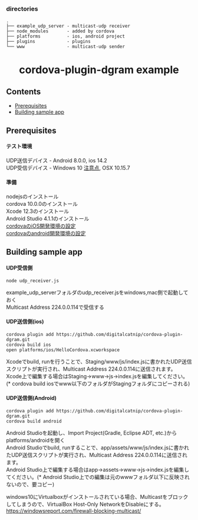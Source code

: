 ### directories
```
.
├── example_udp_server - multicast-udp receiver
├── node_modules       - added by cordova
├── platforms          - ios, android project
├── plugins            - plugins
└── www                - multicast-udp sender
```

<h1 align="center">
  cordova-plugin-dgram example
</h1>

## Contents

- [Prerequisites](#prerequisites)
- [Building sample app](#building-sample-app)

## <a name="prerequisites"></a> Prerequisites
#### テスト環境<br>
UDP送信デバイス - Android 8.0.0, ios 14.2<br>
UDP受信デバイス - Windows 10 [注意点](#1), OSX 10.15.7<br>
#### 準備<br>
nodejsのインストール<br>
cordova 10.0.0のインストール<br>
Xcode 12.3のインストール<br>
Android Studio 4.1.1のインストール<br>
[cordovaのiOS開発環境の設定](https://cordova.apache.org/docs/en/latest/guide/platforms/ios/)<br>
[cordovaのandroid開発環境の設定](https://cordova.apache.org/docs/en/latest/guide/platforms/android/)<br>
## <a name="building-sample-app"></a> Building sample app
#### UDP受信側
```
node udp_receiver.js
```
example\_udp\_serverフォルダのudp\_receiver.jsをwindows,mac側で起動しておく<br>
Multicast Address 224.0.0.114で受信する<br>
#### UDP送信側(ios)
```
cordova plugin add https://github.com/digitalcatnip/cordova-plugin-dgram.git
cordova build ios
open platforms/ios/HelloCordova.xcworkspace
```
Xcodeでbuild, runを行うことで、Staging/www/js/index.jsに書かれたUDP送信スクリプトが実行され、Multicast Address 224.0.0.114に送信されます。<br>
Xcode上で編集する場合はStaging-\>www-\>js-\>index.jsを編集してください。(\* cordova build iosでwww以下のフォルダがStagingフォルダにコピーされる)<br>
#### UDP送信側(Android)
```
cordova plugin add https://github.com/digitalcatnip/cordova-plugin-dgram.git
cordova build android
```
Android Studioを起動し、Import Project(Gradle, Eclipse ADT, etc.)からplatforms/androidを開く<br>
Android Studioでbuild, runすることで、app/assets/www/js/index.jsに書かれたUDP送信スクリプトが実行され、Multicast Address 224.0.0.114に送信されます。<br>
Android Studio上で編集する場合はapp-\>assets-\>www-\>js-\>index.jsを編集してください。(\* Android Studio上での編集は元のwwwフォルダ以下に反映されないので、要コピー)<br>

<a name="1">windows10</a>にVirtualboxがインストールされている場合、Multicastをブロックしてしまうので、VirtualBox Host-Only NetworkをDisableにする。<br>
https://windowsreport.com/firewall-blocking-multicast/
